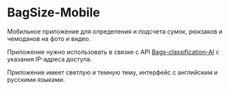 # BagSize-Mobile
Мобильное приложение для определения и подсчета сумок, рюкзаков и чемоданов на фото и видео.

Приложение нужно использовать в связке с API [Bags-classification-AI](https://github.com/Ivalip/Bags-classification-AI) с указания IP-адреса доступа.

Приложение имеет светлую и темную тему, интерфейс с английским и русскими языками.

